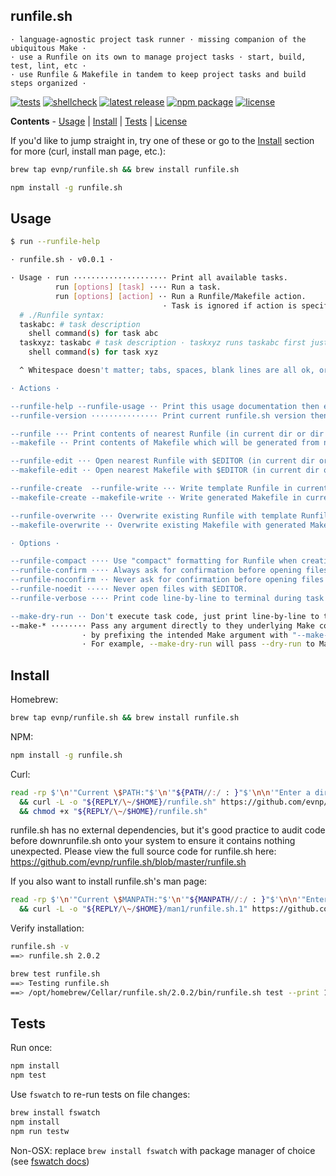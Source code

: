 runfile.sh
----------
```
· language-agnostic project task runner · missing companion of the ubiquitous Make ·
· use a Runfile on its own to manage project tasks · start, build, test, lint, etc ·
· use Runfile & Makefile in tandem to keep project tasks and build steps organized ·
```

[![tests](https://github.com/evnp/runfile.sh/workflows/tests/badge.svg)](https://github.com/evnp/runfile.sh/actions)
[![shellcheck](https://github.com/evnp/runfile.sh/workflows/shellcheck/badge.svg)](https://github.com/evnp/runfile.sh/actions)
[![latest release](https://img.shields.io/github/release/evnp/runfile.sh.svg)](https://github.com/evnp/runfile.sh/releases/latest)
[![npm package](https://img.shields.io/npm/v/runfile.sh.svg)](https://www.npmjs.com/package/runfile.sh)
[![license](https://img.shields.io/github/license/evnp/runfile.sh.svg?color=blue)](https://github.com/evnp/runfile.sh/blob/master/LICENSE.md)

**Contents** - [Usage](https://github.com/evnp/runfile.sh#usage) | [Install](https://github.com/evnp/runfile.sh#install) | [Tests](https://github.com/evnp/runfile.sh#tests) | [License](https://github.com/evnp/runfile.sh#license)

If you'd like to jump straight in, try one of these or go to the [Install](https://github.com/evnp/runfile.sh#install) section for more (curl, install man page, etc.):
```sh
brew tap evnp/runfile.sh && brew install runfile.sh
```
```sh
npm install -g runfile.sh
```

Usage
-----
```sh
$ run --runfile-help

· runfile.sh · v0.0.1 ·

· Usage · run ····················· Print all available tasks.
          run [options] [task] ···· Run a task.
          run [options] [action] ·· Run a Runfile/Makefile action.
                                  · Task is ignored if action is specified.
  # ./Runfile syntax:
  taskabc: # task description
    shell command(s) for task abc
  taskxyz: taskabc # task description · taskxyz runs taskabc first just like Make would
    shell command(s) for task xyz

  ^ Whitespace doesn't matter; tabs, spaces, blank lines are all ok, or may be omitted.

· Actions ·

--runfile-help --runfile-usage ·· Print this usage documentation then exit.
--runfile-version ··············· Print current runfile.sh version then exit.

--runfile ··· Print contents of nearest Runfile (in current dir or dir above).
--makefile ·· Print contents of Makefile which will be generated from nearest Runfile.

--runfile-edit ··· Open nearest Runfile with $EDITOR (in current dir or dir above).
--makefile-edit ·· Open nearest Makefile with $EDITOR (in current dir or dir above).

--runfile-create  --runfile-write ··· Write template Runfile in current dir.
--makefile-create --makefile-write ·· Write generated Makefile in current dir.

--runfile-overwrite ··· Overwrite existing Runfile with template Runfile.
--makefile-overwrite ·· Overwrite existing Makefile with generated Makefile.

· Options ·

--runfile-compact ···· Use "compact" formatting for Runfile when creating or printing.
--runfile-confirm ···· Always ask for confirmation before opening files with $EDITOR.
--runfile-noconfirm ·· Never ask for confirmation before opening files with $EDITOR.
--runfile-noedit ····· Never open files with $EDITOR.
--runfile-verbose ···· Print code line-by-line to terminal during task execution.

--make-dry-run ·· Don't execute task code, just print line-by-line to terminal instead.
--make-* ········ Pass any argument directly to they underlying Make command
                · by prefixing the intended Make argument with "--make-".
                · For example, --make-dry-run will pass --dry-run to Make.
```

Install
-------

Homebrew:
```sh
brew tap evnp/runfile.sh && brew install runfile.sh
```
NPM:
```sh
npm install -g runfile.sh
```
Curl:
```sh
read -rp $'\n'"Current \$PATH:"$'\n'"${PATH//:/ : }"$'\n\n'"Enter a directory from the list above: " \
  && curl -L -o "${REPLY/\~/$HOME}/runfile.sh" https://github.com/evnp/runfile.sh/raw/main/runfile.sh \
  && chmod +x "${REPLY/\~/$HOME}/runfile.sh"
```
runfile.sh has no external dependencies, but it's good practice to audit code before downrunfile.sh onto your system to ensure it contains nothing unexpected. Please view the full source code for runfile.sh here: https://github.com/evnp/runfile.sh/blob/master/runfile.sh

If you also want to install runfile.sh's man page:
```sh
read -rp $'\n'"Current \$MANPATH:"$'\n'"${MANPATH//:/ : }"$'\n\n'"Enter a directory from the list above: " \
  && curl -L -o "${REPLY/\~/$HOME}/man1/runfile.sh.1" https://github.com/evnp/runfile.sh/raw/main/man/runfile.sh.1
```
Verify installation:
```sh
runfile.sh -v
==> runfile.sh 2.0.2

brew test runfile.sh
==> Testing runfile.sh
==> /opt/homebrew/Cellar/runfile.sh/2.0.2/bin/runfile.sh test --print 1234 hello world
```

Tests
-------------
Run once:
```sh
npm install
npm test
```
Use `fswatch` to re-run tests on file changes:
```sh
brew install fswatch
npm install
npm run testw
```
Non-OSX: replace `brew install fswatch` with package manager of choice (see [fswatch docs](https://github.com/emcrisostomo/fswatch#getting-fswatch))
